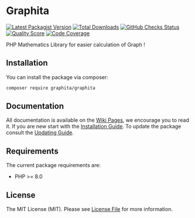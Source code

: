 # Graphita

[![Latest Packagist Version](https://img.shields.io/packagist/v/graphita/graphita?logo=github&logoColor=white&style=flat-square)](https://packagist.org/packages/graphita/graphita)
[![Total Downloads](https://img.shields.io/packagist/dt/graphita/graphita.svg?logo=github&logoColor=white&style=flat-square)](https://packagist.org/packages/graphita/graphita)
[![GitHub Checks Status](https://img.shields.io/github/actions/workflow/status/graphita/graphita/php.yml?logo=github-actions&logoColor=white&style=flat-square)](https://github.com/graphita/graphita/actions)
[![Quality Score](https://img.shields.io/scrutinizer/quality/g/graphita/graphita.svg?logo=scrutinizer&style=flat-square)](https://scrutinizer-ci.com/g/graphita/graphita)
[![Code Coverage](https://img.shields.io/scrutinizer/coverage/g/graphita/graphita/main?logo=scrutinizer&style=flat-square)](https://scrutinizer-ci.com/g/graphita/graphita)

PHP Mathematics Library for easier calculation of Graph !

## Installation
You can install the package via composer:

```bash
composer require graphita/graphita
```


## Documentation

All documentation is available on the [Wiki Pages](https://github.com/graphita/graphita/wiki), we encourage you to read it. If you are new start with the [Installation Guide](https://github.com/graphita/graphita/wiki/Installation). To update the package consult the [Updating Guide](https://github.com/graphita/graphita/wiki/Updating).


## Requirements

The current package requirements are:

- PHP >= 8.0


## License

The MIT License (MIT). Please see [License File](LICENSE) for more information.
